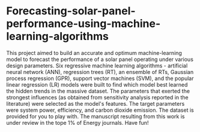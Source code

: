 # Forecasting-solar-panel-performance-using-machine-learning-algorithms
This project aimed to build an accurate and optimum machine-learning model to forecast the performance of a solar panel operating under various design parameters.
Six regressive machine learning algorithms - artificial neural network (ANN), regression trees (RT), an ensemble of RTs, Gaussian process regression (GPR), support vector machines (SVM), and the popular linear regression (LR) models were built to find which model best learned the hidden trends in the massive dataset.
The parameters that exerted the strongest influences (as obtained from sensitivity analysis reported in the literature) were selected as the model's features. The target parameters were system power, efficiency, and carbon dioxide emission. 
The dataset is provided for you to play with.
The manuscript resulting from this work is under review in the tope 1% of Energy journals. 
Have fun!
